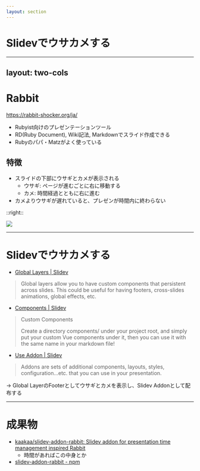 ```yaml
---
layout: section
---
```


# Slidevでウサカメする

---
layout: two-cols
---

# Rabbit

https://rabbit-shocker.org/ja/
* Rubyist向けのプレゼンテーションツール
* RD(Ruby Document), Wiki記法, Markdownでスライド作成できる
* Rubyのパパ・Matzがよく使っている

## 特徴
* スライドの下部にウサギとカメが表示される
  * ウサギ: ページが進むごとに右に移動する
  * カメ: 時間経過とともに右に進む
* カメよりウサギが遅れていると、プレゼンが時間内に終わらない

::right::

![](/20230601_slidev/rabbit_matz.png)

---

# Slidevでウサカメする

* [Global Layers \| Slidev](https://sli.dev/custom/global-layers.html)
> Global layers allow you to have custom components that persistent across slides. This could be useful for having footers, cross-slides animations, global effects, etc.

* [Components \| Slidev](https://sli.dev/builtin/components.html#custom-components)
> Custom Components
>
> Create a directory components/ under your project root, and simply put your custom Vue components under it, then you can use it with the same name in your markdown file!

* [Use Addon \| Slidev](https://sli.dev/addons/use.html)
> Addons are sets of additional components, layouts, styles, configuration...etc. that you can use in your presentation.

→ Global LayerのFooterとしてウサギとカメを表示し、Slidev Addonとして配布する

---

# 成果物

* [kaakaa/slidev\-addon\-rabbit: Slidev addon for presentation time management inspired Rabbit](https://github.com/kaakaa/slidev-addon-rabbit)
  * 時間があればこの中身とか
*  [slidev\-addon\-rabbit \- npm](https://www.npmjs.com/package/slidev-addon-rabbit)
